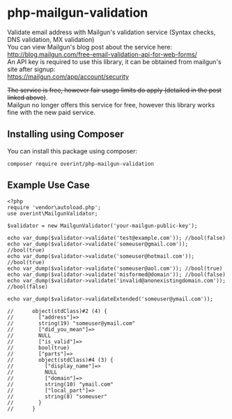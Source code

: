 # php-mailgun-validation
Validate email address with Mailgun's validation service (Syntax checks, DNS validation, MX validation)  
You can view Mailgun's blog post about the service here: http://blog.mailgun.com/free-email-validation-api-for-web-forms/  
An API key is required to use this library, it can be obtained from mailgun's site after signup:  
https://mailgun.com/app/account/security

~~The service is free, however fair usage limits do apply (detailed in the post linked above)~~.  
Mailgun no longer offers this service for free, however this library works fine with the new paid service. 

Installing using Composer
---------
You can install this package using composer:

    composer require overint/php-mailgun-validation

Example Use Case
---------

    <?php
    require 'vendor\autoload.php';
    use overint\MailgunValidator;
    
    $validator = new MailgunValidator('your-mailgun-public-key');
    
    echo var_dump($validator->validate('test@example.com')); //bool(false)
    echo var_dump($validator->validate('someuser@gmail.com')); //bool(true)
    echo var_dump($validator->validate('someuser@hotmail.com')); //bool(true)
    echo var_dump($validator->validate('someuser@aol.com')); //bool(true)
    echo var_dump($validator->validate('misformed@domain')); //bool(false)
    echo var_dump($validator->validate('invalid@anonexistingdomain.com')); //bool(false)
    
    echo var_dump($validator->validateExtended('someuser@ymail.com'));
    
    //      object(stdClass)#2 (4) {
    //        ["address"]=>
    //        string(19) "someuser@ymail.com"
    //        ["did_you_mean"]=>
    //        NULL
    //        ["is_valid"]=>
    //        bool(true)
    //        ["parts"]=>
    //        object(stdClass)#4 (3) {
    //          ["display_name"]=>
    //          NULL
    //          ["domain"]=>
    //          string(10) "ymail.com"
    //          ["local_part"]=>
    //          string(8) "someuser"
    //        }
    //      }
